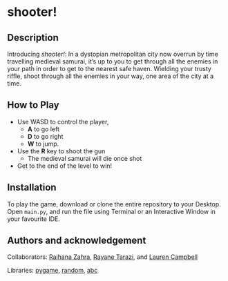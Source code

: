 # shooter!
## Description
Introducing *shooter!*:  In a dystopian metropolitan city now overrun by time travelling medieval samurai, it’s up to you to get through all the enemies in your path in order to get to the nearest safe haven. Wielding your trusty riffle, shoot through all the enemies in your way, one area of the city at a time.

## How to Play
- Use WASD to control the player, 
    - **A** to go left
    - **D** to go right
    - **W** to jump. 
- Use the **R** key to shoot the gun
    - The medieval samurai will die once shot
- Get to the end of the level to win!

## Installation
To play the game, download or clone the entire repository to your Desktop. Open `main.py`, and run the file using Terminal or an Interactive Window in your favourite IDE. 

## Authors and acknowledgement
Collaborators: [Raihana Zahra](https://github.com/raihanaza), [Rayane Tarazi](https://github.com/rTarazi1105), and [Lauren Campbell](https://github.com/laurenindira)

Libraries: [pygame](https://www.pygame.org/wiki/about), [random](https://docs.python.org/3/library/random.html?highlight=random#module-random), [abc](https://docs.python.org/3/library/abc.html)
